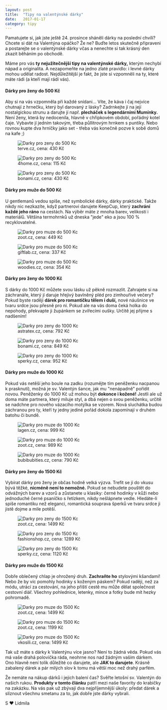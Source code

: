```yaml
---
layout: post
title:  "Tipy na valentýnské dárky"
date:   2017-01-17
category: tipy
---
```


<p class="intro"><span class="dropcap">P</span>amatujete si, jak jste ještě 24. prosince sháněli dárky na poslední chvíli? Chcete si dát na Valentýna opáčko? Že ne? Buďte letos skutečně připraveni a postarejte se o valentýnské dárky včas a nenechte si tak krásný den zkazit běháním po obchodě.</p>

Máme pro vás <strong>ty nejužitečnější tipy na valentýnské dárky,</strong> kterým nechybí nápad a originalita. A nezapomeňte na jedno zlaté pravidlo: i levné dárky mohou udělat radost. Nejdůležitější je fakt, že jste si vzpomněli na ty, které máte rádi (a kteří mají rádi vás).

<h4>Dárky pro ženy do 500 Kč</h4>

Aby si na vás vzpomněla při každé snídani... Víte, že káva i čaj nejvíce chutnají z hrnečku, který byl darovaný z lásky? Zadrnkejte jí na její nostalgickou strunu a darujte jí např. <strong>plecháček s legendárními Mumínky.</strong> Není ženy, která by nedocenila, hlavně v chřipkovém období, pořádný kotel čaje. Vybavte jí jedním takovým, třeba půllitrovým hrnkem s puntíky. Nebo rovnou kupte dva hrníčky jako set - třeba vás konečně pozve k sobě domů na kafe ;)

<div class="blog-images">
  <figure>
    <img src="{{ '/assets/img/hrnek-muminci.jpg' | prepend: site.baseurl }}" alt="Darky pro zeny do 500 Kc">
    <figcaption> terve.cz, cena: 430 Kč</figcaption>
  </figure>
  <figure>
    <img src="{{ '/assets/img/hrnek-s-puntiky.jpg' | prepend: site.baseurl }}" alt="Darky pro zeny do 500 Kc">
    <figcaption> 4home.cz, cena: 115 Kč</figcaption>
  </figure>
  <figure>
    <img src="{{ '/assets/img/hrnek-srdicka.jpeg' | prepend: site.baseurl }}" alt="Darky pro zeny do 500 Kc">
    <figcaption> bonami.cz, cena: 430 Kč</figcaption>
  </figure>
</div>

<h4>Dárky pro muže do 500 Kč</h4>

U gentlemanů vedou spíše, než symbolické dárky, dárky praktické. Takže nikdy nic nezkazíte, když partnerovi darujete KeepCup, který <strong>zachrání každé jeho ráno</strong> na cestách. Na výběr máte z mnoha barev, velikostí i materiálů. Většina termohrnků už dneska "jede" eko a jsou 100 % recyklovatelné.

<div class="blog-images">
  <figure>
<img src="{{ '/assets/img/keepcup.jpeg' | prepend: site.baseurl }}" alt="Darky pro muze do 500 Kc">
<figcaption> zoot.cz, cena: 449 Kč</figcaption>
  </figure>
  <figure>
<img src="{{ '/assets/img/maly-termohrnek.JPG' | prepend: site.baseurl }}" alt="Darky pro muze do 500 Kc">
<figcaption> giftlab.cz, cena: 337 Kč</figcaption>
  </figure>
  <figure>
<img src="{{ '/assets/img/termohrnek.png' | prepend: site.baseurl }}" alt="Darky pro muze do 500 Kc">
<figcaption> woodies.cz, cena: 354 Kč</figcaption>
  </figure>
</div>

<h4>Dárky pro ženy do 1000 Kč</h4>

S dárky do 1000 Kč můžete svou lásku už pěkně rozmazlit. Zahrajete si na záchranáře, který jí daruje hřejivý bavlněný pléd pro zimhouřivé večery? Pokud byste raději <strong>dárek pro romantičku tělem i duší,</strong> nové náušnice ve tvaru srdce jsou přesně pro ni. Pokud ale na vás doma čeká holka do nepohody, překvapte ji župánkem se zvířecími oušky. Určitě jej přijme s nadšením!

<div class="blog-images">
  <figure>
<img src="{{ '/assets/img/zupanek-usi.JPG' | prepend: site.baseurl }}" alt="Darky pro zeny do 1000 Kc">
<figcaption> astratex.cz, cena: 792 Kč</figcaption>
  </figure>
  <figure>
<img src="{{ '/assets/img/bavlneny-pled.jpeg' | prepend: site.baseurl }}" alt="Darky pro zeny do 1000 Kc">
<figcaption> bonami.cz, cena: 849 Kč</figcaption>
  </figure>
  <figure>
<img src="{{ '/assets/img/nausnice-srdce.jpg' | prepend: site.baseurl }}" alt="Darky pro zeny do 1000 Kc">
<figcaption> sperky.cz, cena: 952 Kč</figcaption>
  </figure>
</div>

<h4>Dárky pro muže do 1000 Kč</h4>

Pokud vás netěší jeho boule na zadku (rozumějte tím peněženku nacpanou k prasknutí), možná je sv. Valentýn šance, jak mu "nenápadně" pořídit novou. Peněženky do 1000 Kč už mohou být <strong>dokonce i kožené!</strong> Jestli ale už doma máte partnera, který miluje styl, a dbá nejen o svou peněženku, určitě se nadchne pro nového vázacího motýlka se vzorem. Nová sluchátka budou záchranou pro ty, kteří ty jedny jediné pořád dokola zapomínají v druhém batohu či bundě.

<div class="blog-images">
  <figure>
<img src="{{ '/assets/img/kozena-penezenka.jpg' | prepend: site.baseurl }}" alt="Darky pro muze do 1000 Kc">
<figcaption> lagen.cz, cena: 999 Kč</figcaption>
  </figure>
  <figure>
<img src="{{ '/assets/img/happy-plugs.jpeg' | prepend: site.baseurl }}" alt="Darky pro muze do 1000 Kc">
<figcaption> zoot.cz, cena: 989 Kč</figcaption>
  </figure>
  <figure>
<img src="{{ '/assets/img/vazaci-motylek.JPG' | prepend: site.baseurl }}" alt="Darky pro muze do 1000 Kc">
<figcaption> bubibubities.cz, cena: 790 Kč</figcaption>
  </figure>
</div>

<h4>Dárky pro ženy do 1500 Kč</h4>

Vybírat dárky pro ženy je občas hodně velká výzva. Trefit se jí do vkusu bývá těžké, <strong>nicméně není to nemožné.</strong> Pokud se nebudete pouštět do odvážných barev a vzorů a zůstanete u klasiky: černé hodinky v kůži nebo jednoduché černé psaníčko s řetízkem, nikdy nešlápnete vedle. Hledáte-li spíše romantiku než eleganci, romantická souprava šperků ve tvaru srdce ji jistě dojme a mile potěší.

<div class="blog-images">
  <figure>
<img src="{{ '/assets/img/unisex-hodinky.jpeg' | prepend: site.baseurl }}" alt="Darky pro zeny do 1500 Kc">
<figcaption> zoot.cz, cena: 1499 Kč</figcaption>
  </figure>
  <figure>
<img src="{{ '/assets/img/cerne-psanicko.JPG' | prepend: site.baseurl }}" alt="Darky pro zeny do 1500 Kc">
<figcaption> fashionshop.cz, cena: 1289 Kč</figcaption>
  </figure>
  <figure>
<img src="{{ '/assets/img/souprava-sperku.jpg' | prepend: site.baseurl }}" alt="Darky pro zeny do 1500 Kc">
<figcaption> sperky.cz, cena: 1120 Kč</figcaption>
  </figure>
</div>

<h4>Dárky pro muže do 1500 Kč</h4>

Dobře oblečený chlap je ohrožený druh. <strong>Zachraňte ho</strong> stylovými kšandami! Nebo že by víc pomohly hodinky s koženým páskem? Pokud raději, než za módu, utrácí za cestování, na jeho příští cestě mu může dělat společnost cestovní diář. Všechny pohlednice, letenky, mince a fotky bude mít hezky pohromadě.


<div class="blog-images">
  <figure>
<img src="{{ '/assets/img/unisex-hodinky2.jpeg' | prepend: site.baseurl }}" alt="Darky pro muze do 1500 Kc">
<figcaption> zoot.cz, cena: 1499 Kč</figcaption>
  </figure>
  <figure>
<img src="{{ '/assets/img/cestovni-organizer.jpeg' | prepend: site.baseurl }}" alt="Darky pro muze do 1500 Kc">
<figcaption> zoot.cz, cena: 1199 Kč</figcaption>
  </figure>
  <figure>
<img src="{{ '/assets/img/panske-ksandy.JPG' | prepend: site.baseurl }}" alt="Darky pro muze do 1500 Kc">
<figcaption> vkosili.cz, cena: 1499 Kč</figcaption>
  </figure>
</div>

Tak už máte s dárky k Valentýnu více jasno? Není to žádná věda. Pokud vás má vaše drahá polovička ráda, neohrne nos nad žádným vaším dárkem. Ono hlavně není tolik důležité co darujete, ale <strong>JAK to darujete</strong>. Krásně zabalený dárek a pár milých slov k tomu má větší moc než drahý parfém.

Že nemáte na nákup dárků i jejich balení čas? Svěřte letošní sv. Valentýn do našich rukou. <strong>Produkty v tomto článku</strong> patří mezi naše favority do krabičky na zakázku. Na vás pak už zbývají dva nejpříjemnější úkoly: předat dárek a slíznout všechnu smetanu za to, jak dobře jste dárky vybrali.

S ♥ Lidmila
